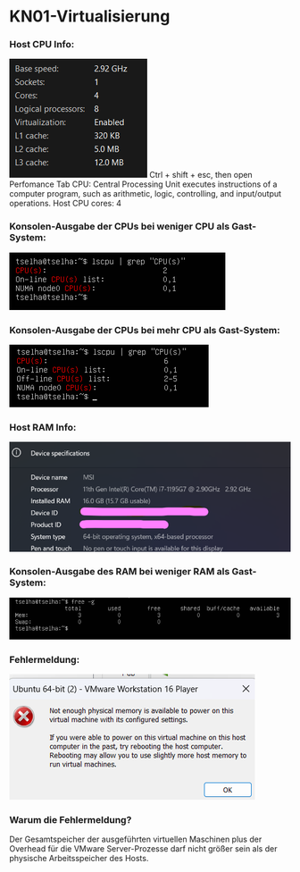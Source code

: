 # KN01-Virtualisierung

### Host CPU Info:
![alt text for screen readers](5-Gast-system_CPU-Info.png)
Ctrl + shift + esc, then open Perfomance Tab
CPU: Central Processing Unit
executes instructions of a computer program, such as arithmetic, logic, controlling, and input/output operations. 
Host CPU cores: 4

### Konsolen-Ausgabe der CPUs bei weniger CPU als Gast-System:
![alt text for screen readers](1-weniger_CPU.png)

### Konsolen-Ausgabe der CPUs bei mehr CPU als Gast-System:
![alt text for screen readers](2-mehr_CPU.png)

### Host RAM Info:
![alt text for screen readers](6-Gast-system_RAM-Info.png)

### Konsolen-Ausgabe des RAM bei weniger RAM als Gast-System:
![alt text for screen readers](3-weniger_RAM.png)

### Fehlermeldung:
![alt text for screen readers](4-error_message.png)


### Warum die Fehlermeldung?

Der Gesamtspeicher der ausgeführten virtuellen Maschinen plus der Overhead für die VMware Server-Prozesse darf nicht größer sein als der physische Arbeitsspeicher des Hosts.
